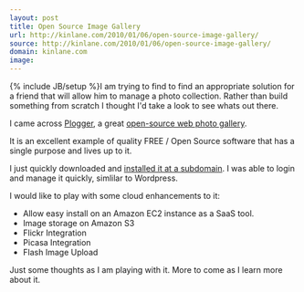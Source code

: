 ```yaml
---
layout: post
title: Open Source Image Gallery
url: http://kinlane.com/2010/01/06/open-source-image-gallery/
source: http://kinlane.com/2010/01/06/open-source-image-gallery/
domain: kinlane.com
image: 
---
```

{% include JB/setup %}I am trying to find to find an appropriate solution for a friend that will allow him to manage a photo collection. Rather than build something from scratch I thought I'd take a look to see whats out there.<p></p>
I came across <a href="http://www.plogger.org/">Plogger</a>, a great <a href="http://www.plogger.org/">open-source web photo gallery</a>.<p></p>
It is an excellent example of quality FREE / Open Source software that has a single purpose and lives up to it.<p></p>
I just quickly downloaded and <a href="http://imagegallery.kinlane.com">installed it at a subdomain</a>. I was able to login and manage it quickly, simlilar to Wordpress.<p></p>
I would like to play with some cloud enhancements to it:
<ul class="mainlist">
	<li>Allow easy install on an Amazon EC2 instance as a SaaS tool.</li>
	<li>Image storage on Amazon S3</li>
	<li>Flickr Integration</li>
	<li>Picasa Integration</li>
	<li>Flash Image Upload</li>
</ul>
Just some thoughts as I am playing with it. More to come as I learn more about it.

